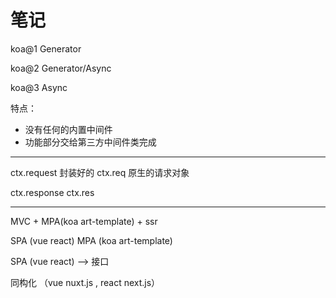 # 笔记

koa@1 Generator

koa@2 Generator/Async

koa@3 Async


特点：

- 没有任何的内置中间件
- 功能部分交给第三方中间件类完成


---

ctx.request 封装好的
ctx.req     原生的请求对象

ctx.response
ctx.res

---

MVC + MPA(koa art-template) + ssr


SPA (vue react)  MPA (koa art-template)


SPA (vue react) --> 接口


同构化 （vue nuxt.js , react next.js）



